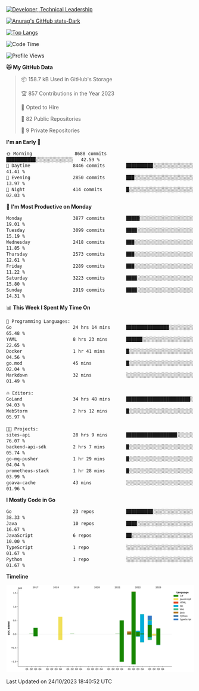 <div>
  <a href="https://www.linkedin.com/in/arielpineiro/" target="_blank" rel="nofollow noopener noreferrer">
    <img src="https://img.shields.io/badge/-LinkedIn-%230077B5?style=for-the-badge&logo=linkedin&logoColor=white" alt="Developer, Technical Leadership" title="Ariel Piñeiro">
  </a>
</div>

[![Anurag's GitHub stats-Dark](https://github-readme-stats.vercel.app/api?username=arielsrv&show_icons=true&theme=dark#gh-dark-mode-only)](https://github.com/anuraghazra/github-readme-stats#gh-dark-mode-only)

[![Top Langs](https://github-readme-stats.vercel.app/api/top-langs/?username=arielsrv&layout=compact&langs_count=10&theme=dark#gh-dark-mode-only)](https://github.com/anuraghazra/github-readme-stats&theme=dark#gh-dark-mode-only)

<!--START_SECTION:waka-->
![Code Time](http://img.shields.io/badge/Code%20Time-199%20hrs%2041%20mins-blue)

![Profile Views](http://img.shields.io/badge/Profile%20Views-1-blue)

**🐱 My GitHub Data** 

> 📦 158.7 kB Used in GitHub's Storage 
 > 
> 🏆 857 Contributions in the Year 2023
 > 
> 💼 Opted to Hire
 > 
> 📜 82 Public Repositories 
 > 
> 🔑 9 Private Repositories 
 > 
**I'm an Early 🐤** 

```text
🌞 Morning                8688 commits        ███████████░░░░░░░░░░░░░░   42.59 % 
🌆 Daytime                8446 commits        ██████████░░░░░░░░░░░░░░░   41.41 % 
🌃 Evening                2850 commits        ███░░░░░░░░░░░░░░░░░░░░░░   13.97 % 
🌙 Night                  414 commits         █░░░░░░░░░░░░░░░░░░░░░░░░   02.03 % 
```
📅 **I'm Most Productive on Monday** 

```text
Monday                   3877 commits        █████░░░░░░░░░░░░░░░░░░░░   19.01 % 
Tuesday                  3099 commits        ████░░░░░░░░░░░░░░░░░░░░░   15.19 % 
Wednesday                2418 commits        ███░░░░░░░░░░░░░░░░░░░░░░   11.85 % 
Thursday                 2573 commits        ███░░░░░░░░░░░░░░░░░░░░░░   12.61 % 
Friday                   2289 commits        ███░░░░░░░░░░░░░░░░░░░░░░   11.22 % 
Saturday                 3223 commits        ████░░░░░░░░░░░░░░░░░░░░░   15.80 % 
Sunday                   2919 commits        ████░░░░░░░░░░░░░░░░░░░░░   14.31 % 
```


📊 **This Week I Spent My Time On** 

```text
💬 Programming Languages: 
Go                       24 hrs 14 mins      ████████████████░░░░░░░░░   65.48 % 
YAML                     8 hrs 23 mins       ██████░░░░░░░░░░░░░░░░░░░   22.65 % 
Docker                   1 hr 41 mins        █░░░░░░░░░░░░░░░░░░░░░░░░   04.56 % 
go.mod                   45 mins             █░░░░░░░░░░░░░░░░░░░░░░░░   02.04 % 
Markdown                 32 mins             ░░░░░░░░░░░░░░░░░░░░░░░░░   01.49 % 

🔥 Editors: 
GoLand                   34 hrs 48 mins      ████████████████████████░   94.03 % 
WebStorm                 2 hrs 12 mins       █░░░░░░░░░░░░░░░░░░░░░░░░   05.97 % 

🐱‍💻 Projects: 
sites-api                28 hrs 9 mins       ███████████████████░░░░░░   76.07 % 
backend-api-sdk          2 hrs 7 mins        █░░░░░░░░░░░░░░░░░░░░░░░░   05.74 % 
go-mq-pusher             1 hr 29 mins        █░░░░░░░░░░░░░░░░░░░░░░░░   04.04 % 
prometheus-stack         1 hr 28 mins        █░░░░░░░░░░░░░░░░░░░░░░░░   03.99 % 
goava-cache              43 mins             ░░░░░░░░░░░░░░░░░░░░░░░░░   01.96 % 
```

**I Mostly Code in Go** 

```text
Go                       23 repos            ██████████░░░░░░░░░░░░░░░   38.33 % 
Java                     10 repos            ████░░░░░░░░░░░░░░░░░░░░░   16.67 % 
JavaScript               6 repos             ██░░░░░░░░░░░░░░░░░░░░░░░   10.00 % 
TypeScript               1 repo              ░░░░░░░░░░░░░░░░░░░░░░░░░   01.67 % 
Python                   1 repo              ░░░░░░░░░░░░░░░░░░░░░░░░░   01.67 % 
```



**Timeline**

![Lines of Code chart](https://raw.githubusercontent.com/arielsrv/arielsrv/main/assets/bar_graph.png)


 Last Updated on 24/10/2023 18:40:52 UTC
<!--END_SECTION:waka-->
